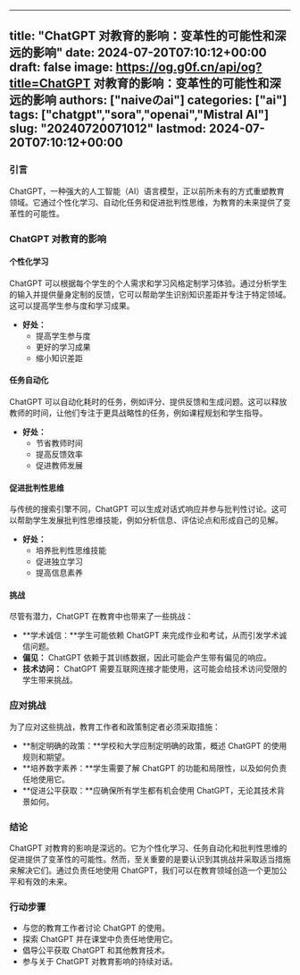 
---
title: "ChatGPT 对教育的影响：变革性的可能性和深远的影响"
date: 2024-07-20T07:10:12+00:00
draft: false
image: https://og.g0f.cn/api/og?title=ChatGPT 对教育的影响：变革性的可能性和深远的影响
authors: ["naiveのai"]
categories: ["ai"]
tags: ["chatgpt","sora","openai","Mistral AI"]
slug: "20240720071012"
lastmod: 2024-07-20T07:10:12+00:00
---
### 引言

ChatGPT，一种强大的人工智能（AI）语言模型，正以前所未有的方式重塑教育领域。它通过个性化学习、自动化任务和促进批判性思维，为教育的未来提供了变革性的可能性。

### ChatGPT 对教育的影响

#### 个性化学习

ChatGPT 可以根据每个学生的个人需求和学习风格定制学习体验。通过分析学生的输入并提供量身定制的反馈，它可以帮助学生识别知识差距并专注于特定领域。这可以提高学生参与度和学习成果。

* **好处：**
    * 提高学生参与度
    * 更好的学习成果
    * 缩小知识差距

#### 任务自动化

ChatGPT 可以自动化耗时的任务，例如评分、提供反馈和生成问题。这可以释放教师的时间，让他们专注于更具战略性的任务，例如课程规划和学生指导。

* **好处：**
    * 节省教师时间
    * 提高反馈效率
    * 促进教师发展

#### 促进批判性思维

与传统的搜索引擎不同，ChatGPT 可以生成对话式响应并参与批判性讨论。这可以帮助学生发展批判性思维技能，例如分析信息、评估论点和形成自己的见解。

* **好处：**
    * 培养批判性思维技能
    * 促进独立学习
    * 提高信息素养

#### 挑战

尽管有潜力，ChatGPT 在教育中也带来了一些挑战：

* **学术诚信：**学生可能依赖 ChatGPT 来完成作业和考试，从而引发学术诚信问题。
* **偏见：** ChatGPT 依赖于其训练数据，因此可能会产生带有偏见的响应。
* **技术访问：** ChatGPT 需要互联网连接才能使用，这可能会给技术访问受限的学生带来挑战。

### 应对挑战

为了应对这些挑战，教育工作者和政策制定者必须采取措施：

* **制定明确的政策：**学校和大学应制定明确的政策，概述 ChatGPT 的使用规则和期望。
* **培养数字素养：**学生需要了解 ChatGPT 的功能和局限性，以及如何负责任地使用它。
* **促进公平获取：**应确保所有学生都有机会使用 ChatGPT，无论其技术背景如何。

### 结论

ChatGPT 对教育的影响是深远的。它为个性化学习、任务自动化和批判性思维的促进提供了变革性的可能性。然而，至关重要的是要认识到其挑战并采取适当措施来解决它们。通过负责任地使用 ChatGPT，我们可以在教育领域创造一个更加公平和有效的未来。

### 行动步骤

* 与您的教育工作者讨论 ChatGPT 的使用。
* 探索 ChatGPT 并在课堂中负责任地使用它。
* 倡导公平获取 ChatGPT 和其他教育技术。
* 参与关于 ChatGPT 对教育影响的持续对话。